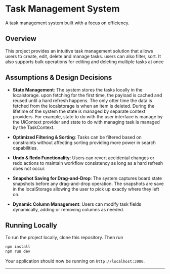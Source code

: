 # Task Management System

A task management system built with a focus on efficiency.

## Overview
This project provides an intuitive task management solution that allows users to create, edit, delete and manage tasks. users can also filter, sort. It also supports bulk operations for editing and deleting multiple tasks at once

## Assumptions & Design Decisions
- **State Management**: The system stores the tasks locally in the localstorage. upon fetching for the first time, the payload is cached and reused until a hard refresh happens. The only otter time the data is fetched from the localstorage is when an item is deleted. During the lifetime of the system the state is managed by separate context providers. For example, state to do with the user interface is manage by the UiContext provider and state to do with managing task is managed by the TaskContext. 
- **Optimized Filtering & Sorting**: Tasks can be filtered based on constraints without affecting sorting providing more power in search capabilities.

- **Undo & Redo Functionality**: Users can revert accidental changes or redo actions to maintain workflow consistency as long as a hard refresh does not occur.

- **Snapshot Saving for Drag-and-Drop**: The system captures board state snapshots before any drag-and-drop operation. The snapshots are save in the localStorage allowing the user to pick up exactly where they left on.
- **Dynamic Column Management**: Users can modify task fields dynamically, adding or removing columns as needed.


## Running Locally
To run the project locally, clone this repository. Then run

```sh
npm install
npm run dev
```

Your application should now be running on `http://localhost:3000`. 

---
